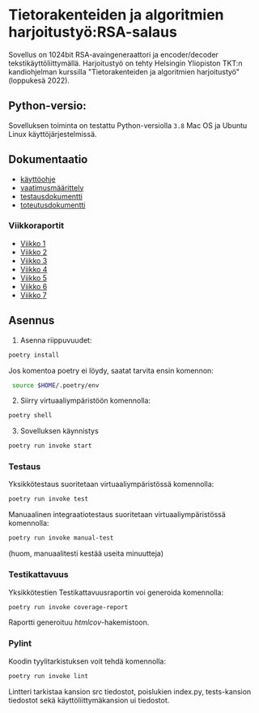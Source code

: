 # Tietorakenteiden ja algoritmien harjoitustyö:RSA-salaus

Sovellus on 1024bit RSA-avaingeneraattori ja encoder/decoder tekstikäyttöliittymällä. Harjoitustyö on tehty Helsingin Yliopiston TKT:n kandiohjelman kurssilla "Tietorakenteiden ja algoritmien harjoitustyö" (loppukesä 2022).
 
##  Python-versio:

Sovelluksen toiminta on testattu Python-versiolla `3.8` Mac OS ja Ubuntu Linux käyttöjärjestelmissä.

## Dokumentaatio

- [käyttöohje](https://github.com/Doubleneck/RSA_IMPLEMENTAATIO/blob/master/dokumentaatio/kayttoohje.md)  
- [vaatimusmäärittely](https://github.com/Doubleneck/RSA_IMPLEMENTAATIO/blob/master/dokumentaatio/vaatimusmaarittely.md)  
- [testausdokumentti](https://github.com/Doubleneck/RSA_IMPLEMENTAATIO/blob/master/dokumentaatio/testausdokumentti.md)  
- [toteutusdokumentti](https://github.com/Doubleneck/RSA_IMPLEMENTAATIO/blob/master/dokumentaatio/toteutusdokumentti.md)  


### Viikkoraportit
- [Viikko 1](./dokumentaatio/Viikkoraportti1.md)<br>
- [Viikko 2](./dokumentaatio/Viikkoraportti2.md)<br>
- [Viikko 3](./dokumentaatio/Viikkoraportti3.md)<br>
- [Viikko 4](./dokumentaatio/Viikkoraportti4.md)<br>
- [Viikko 5](./dokumentaatio/Viikkoraportti5.md)<br>
- [Viikko 6](./dokumentaatio/Viikkoraportti6.md)<br>
- [Viikko 7](./dokumentaatio/Viikkoraportti7.md)<br>

## Asennus

1. Asenna riippuvuudet:
```bash
poetry install
```
Jos komentoa poetry ei löydy, saatat tarvita ensin komennon:
```bash
 source $HOME/.poetry/env
```

2. Siirry virtuaaliympäristöön komennolla:
```bash
poetry shell
```

3. Sovelluksen käynnistys
```bash
poetry run invoke start
```
### Testaus

Yksikkötestaus suoritetaan virtuaaliympäristössä komennolla:
```bash
poetry run invoke test
```

Manuaalinen integraatiotestaus suoritetaan virtuaaliympäristössä komennolla:
```bash
poetry run invoke manual-test
```
(huom, manuaalitesti kestää useita minuutteja)

### Testikattavuus

Yksikkötestien Testikattavuusraportin voi generoida komennolla:
```bash
poetry run invoke coverage-report 
```
Raportti generoituu _htmlcov_-hakemistoon.



### Pylint

Koodin tyylitarkistuksen voit tehdä komennolla:
```bash
poetry run invoke lint 
```
Lintteri tarkistaa kansion src tiedostot, poislukien index.py, tests-kansion tiedostot sekä käyttöliittymäkansion ui tiedostot.

